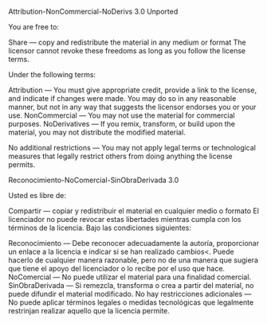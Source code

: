Attribution-NonCommercial-NoDerivs 3.0 Unported

You are free to:

Share — copy and redistribute the material in any medium or format
The licensor cannot revoke these freedoms as long as you follow the license terms.

Under the following terms:

Attribution — You must give appropriate credit, provide a link to the license, and indicate if changes were made. You may do so in any reasonable manner, but not in any way that suggests the licensor endorses you or your use.
NonCommercial — You may not use the material for commercial purposes.
NoDerivatives — If you remix, transform, or build upon the material, you may not distribute the modified material.

No additional restrictions — You may not apply legal terms or technological measures that legally restrict others from doing anything the license permits.

Reconocimiento-NoComercial-SinObraDerivada 3.0

Usted es libre de:

Compartir — copiar y redistribuir el material en cualquier medio o formato
El licenciador no puede revocar estas libertades mientras cumpla con los términos de la licencia.
Bajo las condiciones siguientes:

Reconocimiento — Debe reconocer adecuadamente la autoría, proporcionar un enlace a la licencia e indicar si se han realizado cambios<. Puede hacerlo de cualquier manera razonable, pero no de una manera que sugiera que tiene el apoyo del licenciador o lo recibe por el uso que hace.
NoComercial — No puede utilizar el material para una finalidad comercial.
SinObraDerivada — Si remezcla, transforma o crea a partir del material, no puede difundir el material modificado.
No hay restricciones adicionales — No puede aplicar términos legales o medidas tecnológicas que legalmente restrinjan realizar aquello que la licencia permite.
